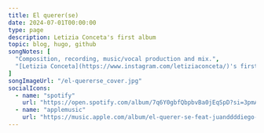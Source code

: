 ```yaml
---
title: El querer(se)
date: 2024-07-01T00:00:00
type: page
description: Letizia Conceta's first album
topic: blog, hugo, github
songNotes: [
  "Composition, recording, music/vocal production and mix.",
  "[Letizia Conceta](https://www.instagram.com/letiziaconceta/)'s first album.",
]
songImageUrl: "/el-quererse_cover.jpg"
socialIcons:
  - name: "spotify"
    url: "https://open.spotify.com/album/7q6Y0gbfQbpbvBa0jEqSpD?si=3pmAJohITFGh8g3Pk2hUZQ"
  - name: "applemusic"
    url: "https://music.apple.com/album/el-querer-se-feat-juanddddiego-ep/1754987619"
---
```

